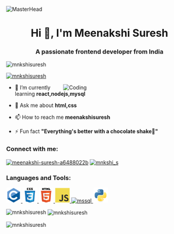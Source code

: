 ![MasterHead](https://mir-s3-cdn-cf.behance.net/project_modules/fs/1599d7107019725.5f9d3c7bae636.gif)
<h1 align="center">Hi 👋, I'm Meenakshi Suresh</h1>
<h3 align="center">A passionate frontend developer from India</h3>


<p align="left"> <img src="https://komarev.com/ghpvc/?username=mnkshisuresh&label=Profile%20views&color=0e75b6&style=flat" alt="mnkshisuresh" /> </p>

<p align="left"> <a href="https://github.com/ryo-ma/github-profile-trophy"><img src="https://github-profile-trophy.vercel.app/?username=mnkshisuresh" alt="mnkshisuresh" /></a> </p>
<img align="right" alt="Coding" width="350"  src="https://res.cloudinary.com/practicaldev/image/fetch/s--2bZIjPGC--/c_limit%2Cf_auto%2Cfl_progressive%2Cq_66%2Cw_880/https://dev-to-uploads.s3.amazonaws.com/i/d4tvukbt5mra37cvwklk.gif">

- 🌱 I’m currently learning **react,nodejs,mysql**

- 💬 Ask me about **html,css**

- 📫 How to reach me **meenakshisuresh**

- ⚡ Fun fact **"Everything's better with a chocolate shake🥤"**

<h3 align="left">Connect with me:</h3>
<p align="left">
<a href="https://linkedin.com/in/meenakshi-suresh-a6488022b" target="blank"><img align="center" src="https://raw.githubusercontent.com/rahuldkjain/github-profile-readme-generator/master/src/images/icons/Social/linked-in-alt.svg" alt="meenakshi-suresh-a6488022b" height="30" width="40" /></a>
<a href="https://instagram.com/mnkshi_s" target="blank"><img align="center" src="https://raw.githubusercontent.com/rahuldkjain/github-profile-readme-generator/master/src/images/icons/Social/instagram.svg" alt="mnkshi_s" height="30" width="40" /></a>
</p>

<h3 align="left">Languages and Tools:</h3>
<p align="left"> <a href="https://www.cprogramming.com/" target="_blank" rel="noreferrer"> <img src="https://raw.githubusercontent.com/devicons/devicon/master/icons/c/c-original.svg" alt="c" width="40" height="40"/> </a> <a href="https://www.w3schools.com/css/" target="_blank" rel="noreferrer"> <img src="https://raw.githubusercontent.com/devicons/devicon/master/icons/css3/css3-original-wordmark.svg" alt="css3" width="40" height="40"/> </a> <a href="https://www.w3.org/html/" target="_blank" rel="noreferrer"> <img src="https://raw.githubusercontent.com/devicons/devicon/master/icons/html5/html5-original-wordmark.svg" alt="html5" width="40" height="40"/> </a> <a href="https://developer.mozilla.org/en-US/docs/Web/JavaScript" target="_blank" rel="noreferrer"> <img src="https://raw.githubusercontent.com/devicons/devicon/master/icons/javascript/javascript-original.svg" alt="javascript" width="40" height="40"/> </a> <a href="https://www.microsoft.com/en-us/sql-server" target="_blank" rel="noreferrer"> <img src="https://www.svgrepo.com/show/303229/microsoft-sql-server-logo.svg" alt="mssql" width="40" height="40"/> </a> <a href="https://www.python.org" target="_blank" rel="noreferrer"> <img src="https://raw.githubusercontent.com/devicons/devicon/master/icons/python/python-original.svg" alt="python" width="40" height="40"/> </a> </p>

<p><img align="left" src="https://github-readme-stats.vercel.app/api/top-langs?username=mnkshisuresh&show_icons=true&locale=en&layout=compact" alt="mnkshisuresh" /></p>

<p>&nbsp;<img align="center" src="https://github-readme-stats.vercel.app/api?username=mnkshisuresh&show_icons=true&locale=en" alt="mnkshisuresh" /></p>

<p><img align="center" src="https://github-readme-streak-stats.herokuapp.com/?user=mnkshisuresh&" alt="mnkshisuresh" /></p>

